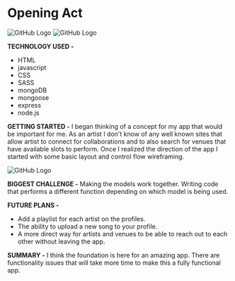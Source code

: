 # Opening Act 

![GitHub Logo](https://i.imgur.com/abYgEhc.png)
![GitHub Logo](https://i.imgur.com/Q6MPmph.png)


**TECHNOLOGY USED -**

* HTML 
* javascript
* CSS
* SASS
* mongoDB
* mongoose
* express
* node.js 

**GETTING STARTED -** 
I began thinking of a concept for my app that would be important for me. As an artist I don't know of any well known sites that allow artist to connect for collaborations and to also search for venues that have available slots to perform. Once I realized the direction of the app I started with some basic layout and control flow wireframing. 

![GitHub Logo](https://i.imgur.com/4a9bTma.jpg)

**BIGGEST CHALLENGE -** Making the models work together. Writing code that performs a different function depending on which model is being used.  

**FUTURE PLANS -** 
* Add a playlist for each artist on the profiles. 
* The ability to upload a new song to your profile. 
* A more direct way for artists and venues to be able to reach out to each other without leaving the app. 

**SUMMARY -** I think the foundation is here for an amazing app. There are functionality issues that will take more time to make this a fully functional app. 


